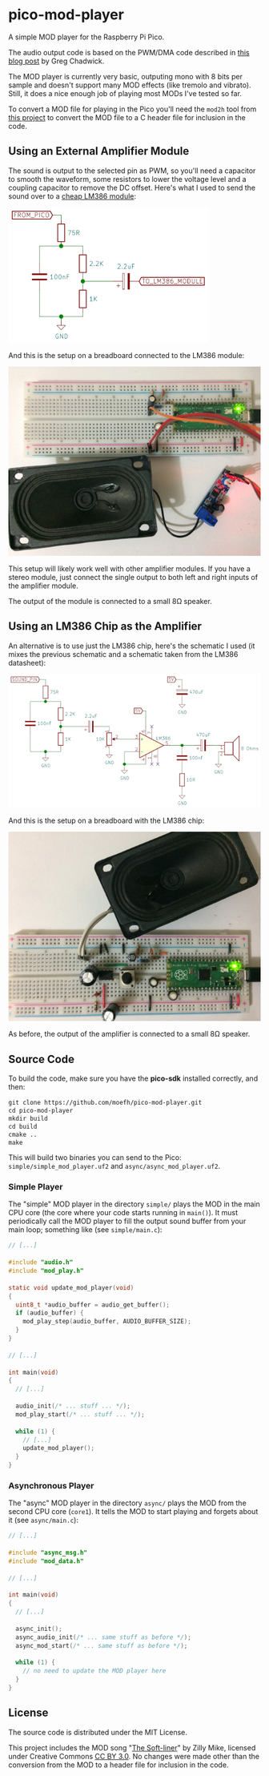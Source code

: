 # pico-mod-player

A simple MOD player for the Raspberry Pi Pico.

The audio output code is based on the PWM/DMA code described in [this
blog post](https://gregchadwick.co.uk/blog/playing-with-the-pico-pt3/)
by Greg Chadwick.

The MOD player is currently very basic, outputing mono with 8 bits per
sample and doesn't support many MOD effects (like tremolo and
vibrato).  Still, it does a nice enough job of playing most MODs I've
tested so far.

To convert a MOD file for playing in the Pico you'll need the `mod2h`
tool from [this project](https://github.com/moefh/mod-tools) to
convert the MOD file to a C header file for inclusion in the code.


## Using an External Amplifier Module

The sound is output to the selected pin as PWM, so you'll need a
capacitor to smooth the waveform, some resistors to lower the voltage
level and a coupling capacitor to remove the DC offset.  Here's what I
used to send the sound over to a [cheap LM386
module](https://pt.aliexpress.com/item/32664418371.html):

![Schematic of the sound output for an external LM386 module](images/pico-output-schematic.png)

And this is the setup on a breadboard connected to the LM386 module:

![Breadboard with the Pico and LM386 module](images/pico-with-amp-module.jpg)

This setup will likely work well with other amplifier modules. If you
have a stereo module, just connect the single output to both left and
right inputs of the amplifier module.

The output of the module is connected to a small 8Ω speaker.

## Using an LM386 Chip as the Amplifier

An alternative is to use just the LM386 chip, here's the schematic I
used (it mixes the previous schematic and a schematic taken from
the LM386 datasheet):

![Schematic of the sound output using an LM386 chip](images/pico-amp-schematic.png)

And this is the setup on a breadboard with the LM386 chip:

![Breadboard with the Pico and LM386 chip](images/pico-with-homemade-amp.jpg)

As before, the output of the amplifier is connected to a small 8Ω speaker.


## Source Code

To build the code, make sure you have the **pico-sdk** installed
correctly, and then:

```
git clone https://github.com/moefh/pico-mod-player.git
cd pico-mod-player
mkdir build
cd build
cmake ..
make
```

This will build two binaries you can send to the Pico:
`simple/simple_mod_player.uf2` and `async/async_mod_player.uf2`.

### Simple Player

The "simple" MOD player in the directory `simple/` plays the MOD in
the main CPU core (the core where your code starts running in
`main()`).  It must periodically call the MOD player to fill the
output sound buffer from your main loop; something like (see
`simple/main.c`):

```C
// [...]

#include "audio.h"
#include "mod_play.h"

static void update_mod_player(void)
{
  uint8_t *audio_buffer = audio_get_buffer();
  if (audio_buffer) {
    mod_play_step(audio_buffer, AUDIO_BUFFER_SIZE);
  }
}

// [...]

int main(void)
{
  // [...]

  audio_init(/* ... stuff ... */);
  mod_play_start(/* ... stuff ... */);

  while (1) {
    // [...]
    update_mod_player();
  }
}
```


### Asynchronous Player

The "async" MOD player in the directory `async/` plays the MOD from
the second CPU core (`core1`).  It tells the MOD to start playing
and forgets about it (see `async/main.c`):

```C
// [...]

#include "async_msg.h"
#include "mod_data.h"

// [...]

int main(void)
{
  // [...]

  async_init();
  async_audio_init(/* ... same stuff as before */);
  async_mod_start(/* ... same stuff as before */);

  while (1) {
    // no need to update the MOD player here
  }
}
```


## License

The source code is distributed under the MIT License.

This project includes the MOD song "[The
Soft-liner](https://modarchive.org/index.php?request=view_by_moduleid&query=61156)"
by Zilly Mike, licensed under Creative Commons [CC BY
3.0](https://creativecommons.org/licenses/by/3.0/). No changes were
made other than the conversion from the MOD to a header file for
inclusion in the code.
